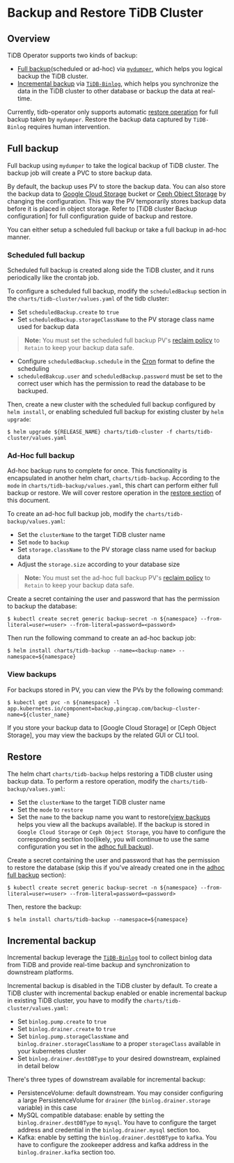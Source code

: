 # Backup and Restore TiDB Cluster

## Overview

TiDB Operator supports two kinds of backup:

* [Full backup](#full-backup)(scheduled or ad-hoc) via [`mydumper`](https://www.pingcap.com/docs/dev/reference/tools/mydumper/), which helps you logical backup the TiDB cluster.
* [Incremental backup](#incremental-backup) via [`TiDB-Binlog`](https://www.pingcap.com/docs/dev/reference/tools/tidb-binlog/overview/), which helps you synchronize the data in the TiDB cluster to other database or backup the data at real-time.

Currently, tidb-operator only supports automatic [restore operation](#restore) for full backup taken by `mydumper`. Restore the backup data captured by `TiDB-Binlog` requires human intervention.

## Full backup

Full backup using `mydumper` to take the logical backup of TiDB cluster. The backup job will create a PVC to store backup data.

By default, the backup uses PV to store the backup data. You can also store the backup data to [Google Cloud Storage](https://cloud.google.com/storage/) bucket or [Ceph Object Storage](https://ceph.com/ceph-storage/object-storage/) by changing the configuration. This way the PV temporarily stores backup data before it is placed in object storage. Refer to [TiDB cluster Backup configuration] for full configuration guide of backup and restore.

You can either setup a scheduled full backup or take a full backup in ad-hoc manner.

### Scheduled full backup

Scheduled full backup is created along side the TiDB cluster, and it runs periodically like the crontab job.

To configure a scheduled full backup, modify the `scheduledBackup` section in the `charts/tidb-cluster/values.yaml` of the tidb cluster:

* Set `scheduledBackup.create` to `true`
* Set `scheduledBackup.storageClassName` to the PV storage class name used for backup data

> **Note:** You must set the scheduled full backup PV's [reclaim policy](https://kubernetes.io/docs/tasks/administer-cluster/change-pv-reclaim-policy) to `Retain` to keep your backup data safe.

* Configure `scheduledBackup.schedule` in the [Cron](https://en.wikipedia.org/wiki/Cron) format to define the scheduling
* `scheduledBakcup.user` and `scheduledBackup.password` must be set to the correct user which has the permission to read the database to be backuped.

Then, create a new cluster with the scheduled full backup configured by `helm install`, or enabling scheduled full backup for existing cluster by `helm upgrade`:

```shell
$ helm upgrade ${RELEASE_NAME} charts/tidb-cluster -f charts/tidb-cluster/values.yaml
```

### Ad-Hoc full backup

Ad-hoc backup runs to complete for once. This functionality is encapsulated in another helm chart, `charts/tidb-backup`. According to the `mode` in `charts/tidb-backup/values.yaml`, this chart can perform either full backup or restore. We will cover restore operation in the [restore section](#restore) of this document. 

To create an ad-hoc full backup job, modify the `charts/tidb-backup/values.yaml`:

* Set the `clusterName` to the target TiDB cluster name
* Set `mode` to `backup`
* Set `storage.className` to the PV storage class name used for backup data
* Adjust the `storage.size` according to your database size

> **Note:** You must set the ad-hoc full backup PV's [reclaim policy](https://kubernetes.io/docs/tasks/administer-cluster/change-pv-reclaim-policy) to `Retain` to keep your backup data safe.

Create a secret containing the user and password that has the permission to backup the database:

```shell
$ kubectl create secret generic backup-secret -n ${namespace} --from-literal=user=<user> --from-literal=password=<password>
```

Then run the following command to create an ad-hoc backup job:

```shell
$ helm install charts/tidb-backup --name=<backup-name> --namespace=${namespace}
```

### View backups

For backups stored in PV, you can view the PVs by the following command:

```shell
$ kubectl get pvc -n ${namespace} -l app.kubernetes.io/component=backup,pingcap.com/backup-cluster-name=${cluster_name}
```

If you store your backup data to [Google Cloud Storage] or [Ceph Object Storage], you may view the backups by the related GUI or CLI tool.

## Restore

The helm chart `charts/tidb-backup` helps restoring a TiDB cluster using backup data. To perform a restore operation, modify the `charts/tidb-backup/values.yaml`:

* Set the `clusterName` to the target TiDB cluster name
* Set the `mode` to `restore`
* Set the `name` to the backup name you want to restore([view backups](#view-backups) helps you view all the backups available). If the backup is stored in `Google Cloud Storage` or `Ceph Object Storage`, you have to configure the corresponding section too(likely, you will continue to use the same configuration you set in the [adhoc full backup](#ad-hoc-full-backup)).

Create a secret containing the user and password that has the permission to restore the database (skip this if you've already created one in the [adhoc full backup](#ad-hoc-full-backup) section):

```shell
$ kubectl create secret generic backup-secret -n ${namespace} --from-literal=user=<user> --from-literal=password=<password>
```

Then, restore the backup:
```shell
$ helm install charts/tidb-backup --namespace=${namespace}
```

## Incremental backup

Incremental backup leverage the [`TiDB-Binlog`](https://www.pingcap.com/docs/dev/reference/tools/tidb-binlog/overview/) tool to collect binlog data from TiDB and provide real-time backup and synchronization to downstream platforms.

Incremental backup is disabled in the TiDB cluster by default. To create a TiDB cluster with incremental backup enabled or enable incremental backup in existing TiDB cluster, you have to modify the `charts/tidb-cluster/values.yaml`:

* Set `binlog.pump.create` to `true`
* Set `binlog.drainer.create` to `true`
* Set `binlog.pump.storageClassName` and `binlog.drainer.storageClassName` to a proper `storageClass` available in your kubernetes cluster
* Set `binlog.drainer.destDBType` to your desired downstream, explained in detail below

There's three types of downstream available for incremental backup:

* PersistenceVolume: default downstream. You may consider configuring a large PersistenceVolume for `drainer` (the `binlog.drainer.storage` variable) in this case
* MySQL compatible database: enable by setting the `binlog.drainer.destDBType` to `mysql`. You have to configure the target address and credential in the `binlog.drainer.mysql` section too.
* Kafka: enable by setting the `binlog.drainer.destDBType` to `kafka`. You have to configure the zookeeper address and kafka address in the `binlog.drainer.kafka` section too.
